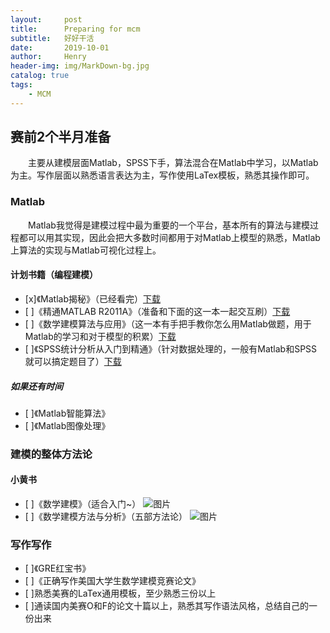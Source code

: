 ```yaml
---
layout:     post
title:      Preparing for mcm
subtitle:   好好干活
date:       2019-10-01
author:     Henry
header-img: img/MarkDown-bg.jpg
catalog: true
tags:
    - MCM
---
```


## 赛前2个半月准备

&emsp;&emsp;主要从建模层面Matlab，SPSS下手，算法混合在Matlab中学习，以Matlab为主。写作层面以熟悉语言表达为主，写作使用LaTex模板，熟悉其操作即可。

### Matlab

&emsp;&emsp;Matlab我觉得是建模过程中最为重要的一个平台，基本所有的算法与建模过程都可以用其实现，因此会把大多数时间都用于对Matlab上模型的熟悉，Matlab上算法的实现与Matlab可视化过程上。

#### 计划书籍（编程建模）
- [x]《Matlab揭秘》（已经看完）[下载](https://c-t.work/s/8b5e871840414e)
- [  ]《精通MATLAB R2011A》（准备和下面的这一本一起交互刷）[下载](https://c-t.work/s/1cc89047846648)
- [  ]《数学建模算法与应用》（这一本有手把手教你怎么用Matlab做题，用于Matlab的学习和对于模型的积累）[下载](https://c-t.work/s/e63f76d0d61e4e)
- [  ]《SPSS统计分析从入门到精通》（针对数据处理的，一般有Matlab和SPSS就可以搞定题目了）[下载](https://c-t.work/s/eb46cb19dfb24d)
##### 如果还有时间
- [  ]《Matlab智能算法》
- [  ]《Matlab图像处理》

### 建模的整体方法论
#### 小黄书
- [  ]《数学建模》（适合入门~）
![图片](https://img.alicdn.com/imgextra/i2/101450072/O1CN011CP0zN7Vo1kqNQI_!!0-item_pic.jpg_430x430q90.jpg)
- [  ]《数学建模方法与分析》（五部方法论）
![图片](https://gd1.alicdn.com/imgextra/i4/0/O1CN01gbVSeJ1iZbwb6ykbs_!!0-item_pic.jpg_400x400.jpg)

### 写作写作
- [  ]《GRE红宝书》
- [  ]《正确写作美国大学生数学建模竞赛论文》
- [  ]熟悉美赛的LaTex通用模板，至少熟悉三份以上
- [  ]通读国内美赛O和F的论文十篇以上，熟悉其写作语法风格，总结自己的一份出来